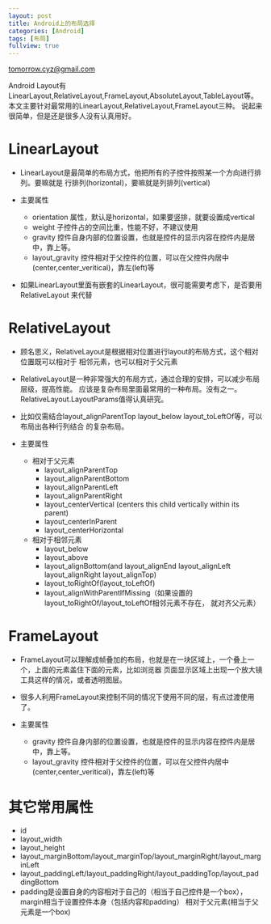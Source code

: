 ```yaml
---
layout: post
title: Android上的布局选择 
categories: [Android]
tags: [布局]
fullview: true
---
```


tomorrow.cyz@gmail.com

Android Layout有LinearLayout,RelativeLayout,FrameLayout,AbsoluteLayout,TableLayout等。
本文主要针对最常用的LinearLayout,RelativeLayout,FrameLayout三种。
说起来很简单，但是还是很多人没有认真用好。

# LinearLayout
  * LinearLayout是最简单的布局方式，他把所有的子控件按照某一个方向进行排列。要嘛就是
    行排列(horizontal)，要嘛就是列排列(vertical)

  * 主要属性
    - orientation 属性，默认是horizontal，如果要竖排，就要设置成vertical
    - weight 子控件占的空间比重，性能不好，不建议使用
    - gravity 控件自身内部的位置设置，也就是控件的显示内容在控件内是居中，靠上等。
    - layout_gravity 控件相对于父控件的位置，可以在父控件内居中(center,center_veritical)，靠左(left)等

  * 如果LinearLayout里面有嵌套的LinearLayout，很可能需要考虑下，是否要用RelativeLayout
    来代替

# RelativeLayout
  * 顾名思义，RelativeLayout是根据相对位置进行layout的布局方式，这个相对位置既可以相对于
    相邻元素，也可以相对于父元素

  * RelativeLayout是一种非常强大的布局方式，通过合理的安排，可以减少布局层级，提高性能。
    应该是复杂布局里面最常用的一种布局。没有之一。RelativeLayout.LayoutParams值得认真研究。

  * 比如仅需结合layout_alignParentTop layout_below layout_toLeftOf等，可以布局出各种行列结合
    的复杂布局。

  * 主要属性
    - 相对于父元素
        * layout_alignParentTop
        * layout_alignParentBottom
        * layout_alignParentLeft
        * layout_alignParentRight
        * layout_centerVertical (centers this child vertically within its parent)
        * layout_centerInParent
        * layout_centerHorizontal
    - 相对于相邻元素
        * layout_below
        * layout_above
        * layout_alignBottom(and layout_alignEnd layout_alignLeft layout_alignRight layout_alignTop)
        * layout_toRightOf(layout_toLeftOf)
        * layout_alignWithParentIfMissing（如果设置的layout_toRightOf/layout_toLeftOf相邻元素不存在，
            就对齐父元素）

# FrameLayout
  * FrameLayout可以理解成帧叠加的布局，也就是在一块区域上，一个叠上一个，上面的元素盖住下面的元素，比如浏览器
      页面显示区域上出现一个放大镜工具这样的情况，或者透明图层。

  * 很多人利用FrameLayout来控制不同的情况下使用不同的层，有点过渡使用了。

  * 主要属性
    - gravity 控件自身内部的位置设置，也就是控件的显示内容在控件内是居中，靠上等。
    - layout_gravity 控件相对于父控件的位置，可以在父控件内居中(center,center_veritical)，靠左(left)等


# 其它常用属性
  * id
  * layout_width 
  * layout_height
  * layout_marginBottom/layout_marginTop/layout_marginRight/layout_marginLeft
  * layout_paddingLeft/layout_paddingRight/layout_paddingTop/layout_paddingBottom
  * padding是设置自身的内容相对于自己的（相当于自己控件是一个box），margin相当于设置控件本身（包括内容和padding）
      相对于父元素(相当于父元素是一个box)



 

